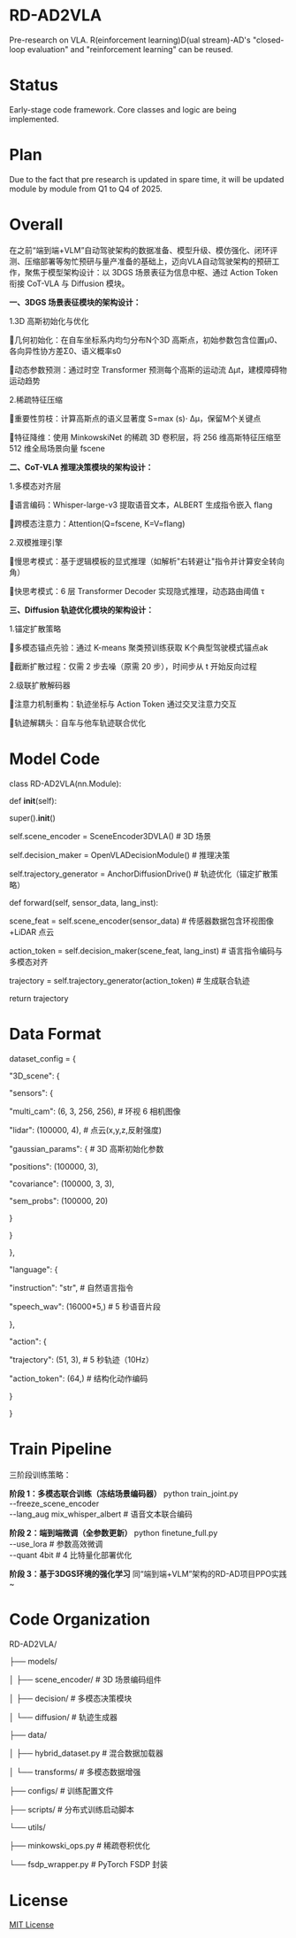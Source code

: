# RD-AD2VLA
Pre-research on VLA. R(einforcement learning)D(ual stream)-AD's "closed-loop evaluation" and "reinforcement learning" can be reused.

# Status
Early-stage code framework. Core classes and logic are being implemented.  

# Plan
Due to the fact that pre research is updated in spare time, it will be updated module by module from Q1 to Q4 of 2025.

# Overall
在之前“端到端+VLM”自动驾驶架构的数据准备、模型升级、模仿强化、闭环评测、压缩部署等匆忙预研与量产准备的基础上，迈向VLA自动驾驶架构的预研工作，聚焦于模型架构设计：以 3DGS 场景表征为信息中枢、通过 Action Token 衔接 CoT-VLA 与 Diffusion 模块。

**一、3DGS 场景表征模块的架构设计：**

1.3D 高斯初始化与优化

几何初始化：在自车坐标系内均匀分布N个3D 高斯点，初始参数包含位置μ0、各向异性协方差Σ0、语义概率s0

动态参数预测：通过时空 Transformer 预测每个高斯的运动流 Δμt，建模障碍物运动趋势

2.稀疏特征压缩

重要性剪枝：计算高斯点的语义显著度 S=max (s)⋅ Δμ，保留M个关键点

特征降维：使用 MinkowskiNet 的稀疏 3D 卷积层，将 256 维高斯特征压缩至 512 维全局场景向量 fscene

**二、CoT-VLA 推理决策模块的架构设计：**

1.多模态对齐层

语言编码：Whisper-large-v3 提取语音文本，ALBERT 生成指令嵌入 flang

跨模态注意力：Attention(Q=fscene, K=V=flang)

2.双模推理引擎

慢思考模式：基于逻辑模板的显式推理（如解析"右转避让"指令并计算安全转向角）

快思考模式：6 层 Transformer Decoder 实现隐式推理，动态路由阈值 τ

**三、Diffusion 轨迹优化模块的架构设计：**

1.锚定扩散策略

多模态锚点先验：通过 K-means 聚类预训练获取 K个典型驾驶模式锚点ak

截断扩散过程：仅需 2 步去噪（原需 20 步），时间步从 t 开始反向过程

2.级联扩散解码器

注意力机制重构：轨迹坐标与 Action Token 通过交叉注意力交互

轨迹解耦头：自车与他车轨迹联合优化

# Model Code
class RD-AD2VLA(nn.Module):

 def __init__(self):
 
 super().__init__()
 
 self.scene_encoder = SceneEncoder3DVLA() # 3D 场景
 
 self.decision_maker = OpenVLADecisionModule() # 推理决策
 
 self.trajectory_generator = AnchorDiffusionDrive() # 轨迹优化（锚定扩散策略）
 
 def forward(self, sensor_data, lang_inst):
 
 scene_feat = self.scene_encoder(sensor_data) # 传感器数据包含环视图像+LiDAR 点云
 
 action_token = self.decision_maker(scene_feat, lang_inst) # 语言指令编码与多模态对齐
 
 trajectory = self.trajectory_generator(action_token) # 生成联合轨迹
 
 return trajectory

# Data Format

dataset_config = {

 "3D_scene": {
 
 "sensors": {
 
 "multi_cam": (6, 3, 256, 256), # 环视 6 相机图像
 
 "lidar": (100000, 4), # 点云(x,y,z,反射强度)
 
 "gaussian_params": { # 3D 高斯初始化参数
 
 "positions": (100000, 3),
 
 "covariance": (100000, 3, 3),
 
 "sem_probs": (100000, 20)
 
 }

 }
 
 },
 
 "language": {
 
 "instruction": "str", # 自然语言指令
 
 "speech_wav": (16000*5,) # 5 秒语音片段
 
 },
 
 "action": {
 
 "trajectory": (51, 3), # 5 秒轨迹（10Hz）
 
 "action_token": (64,) # 结构化动作编码
 
 }
 
}

# Train Pipeline

三阶段训练策略：

**阶段 1：多模态联合训练（冻结场景编码器）**
python train_joint.py \
 --freeze_scene_encoder \
 --lang_aug mix_whisper_albert # 语音文本联合编码

**阶段 2：端到端微调（全参数更新）**
python finetune_full.py \
 --use_lora # 参数高效微调 \
 --quant 4bit # 4 比特量化部署优化

**阶段 3：基于3DGS环境的强化学习**
同“端到端+VLM”架构的RD-AD项目PPO实践~

# Code Organization
RD-AD2VLA/

├── models/

│ ├── scene_encoder/ # 3D 场景编码组件

│ ├── decision/ # 多模态决策模块

│ └── diffusion/ # 轨迹生成器

├── data/

│ ├── hybrid_dataset.py # 混合数据加载器

│ └── transforms/ # 多模态数据增强

├── configs/ # 训练配置文件

├── scripts/ # 分布式训练启动脚本

└── utils/

 ├── minkowski_ops.py # 稀疏卷积优化
 
 └── fsdp_wrapper.py # PyTorch FSDP 封装

# License
[MIT License](LICENSE)  
